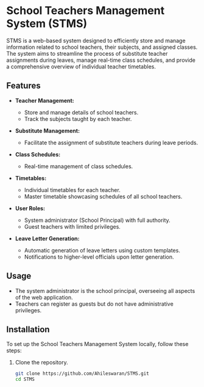 # School Teachers Management System (STMS)

STMS is a web-based system designed to efficiently store and manage information related to school teachers, their subjects, and assigned classes. The system aims to streamline the process of substitute teacher assignments during leaves, manage real-time class schedules, and provide a comprehensive overview of individual teacher timetables.

## Features

- **Teacher Management:**
  - Store and manage details of school teachers.
  - Track the subjects taught by each teacher.

- **Substitute Management:**
  - Facilitate the assignment of substitute teachers during leave periods.

- **Class Schedules:**
  - Real-time management of class schedules.

- **Timetables:**
  - Individual timetables for each teacher.
  - Master timetable showcasing schedules of all school teachers.

- **User Roles:**
  - System administrator (School Principal) with full authority.
  - Guest teachers with limited privileges.

- **Leave Letter Generation:**
  - Automatic generation of leave letters using custom templates.
  - Notifications to higher-level officials upon letter generation.

## Usage

- The system administrator is the school principal, overseeing all aspects of the web application.
- Teachers can register as guests but do not have administrative privileges.

## Installation

To set up the School Teachers Management System locally, follow these steps:

1. Clone the repository.
   ```bash
   git clone https://github.com/Ahileswaran/STMS.git
   cd STMS
